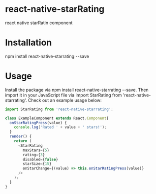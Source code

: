 # react-native-starRating
react native starRatin component

# Installation

npm install react-native-starrating --save

# Usage

Install the package via npm install react-native-starrating --save. Then import it in your JavaScript file via import StarRating from 'react-native-starrating'. Check out an example usage below:

```js
import StarRating from 'react-native-starrating';

class ExampleComponent extends React.Component{
  onStarRatingPress(value) {
    console.log('Rated ' + value + ' stars!');
  }
  render() {
    return (
      <StarRating
        maxStars={5}
        rating={3}
        disabled={false}
        starSize={15}
        onStarChange={(value) => this.onStarRatingPress(value)}
      />
    );
  }
}
```
